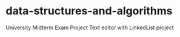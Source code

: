 # data-structures-and-algorithms
 University Midterm Exam Project
 Text editor with LinkedList project
